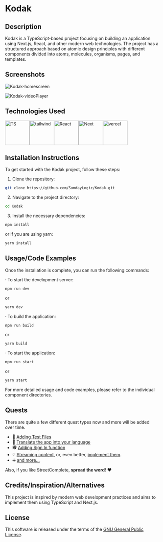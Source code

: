 # Kodak

## Description
Kodak is a TypeScript-based project focusing on building an application using Next.js, React, and other modern web technologies. The project has a structured approach based on atomic design principles with different components divided into atoms, molecules, organisms, pages, and templates.

## Screenshots
![Kodak-homescreen](https://i.imgur.com/Xcd5Syd.jpg)

![Kodak-videoPlayer](https://i.imgur.com/pBoF2sl.png)

## Technologies Used

[<img src="https://th.bing.com/th/id/R.8075e9fb9d9e4d38ab81dae248c6dbd0?rik=m8wEkmr8R1U1gA&riu=http%3a%2f%2fpnbmobile.com%2fimages%2ftypescript_logo.png&ehk=wde0lVRVQLeiYmCgdeE%2bTbW2qlCyP7smtUsY5bfYKwI%3d&risl=&pid=ImgRaw&r=0" alt="TS" height="80">](https://play.google.com/store/apps/details?id=de.westnordost.streetcomplete)[<img src="https://codekitapp.com/images/help/free-tailwind-icon@2x.png" alt="tailwind" height="80">](https://play.google.com/store/apps/details?id=de.westnordost.streetcomplete)[<img src="https://th.bing.com/th/id/R.1f27d28017b7708d3f46fd8d1af4a383?rik=r7M8QVqKuyXS6Q&pid=ImgRaw&r=0" alt="React" height="80">](https://f-droid.org/packages/de.westnordost.streetcomplete/)[<img src="https://th.bing.com/th/id/R.6338e3b1fefffb51443e613edd2a6b19?rik=f%2bt%2bkI5dWoUOoA&riu=http%3a%2f%2ftutomarks.fr%2fuploads%2fimages%2ftags%2fnextjs2.png&ehk=hhZGjKQq20ItXrK2%2fYZOVaUmSR%2ff21ec8Dumiw3n3to%3d&risl=&pid=ImgRaw&r=0" alt="Next" height="80">](https://github.com/streetcomplete/StreetComplete/releases/latest)[<img src="https://th.bing.com/th/id/OIP.DjyyR-WqcyVc6nYaLA2XawAAAA?pid=ImgDet&rs=1" alt="vercel" height="80">](https://github.com/streetcomplete/StreetComplete/releases/latest)

## Installation Instructions
To get started with the Kodak project, follow these steps:
1. Clone the repository:
```bash
git clone https://github.com/SundayLogic/Kodak.git
```
2. Navigate to the project directory:
```bash
cd Kodak
```
3. Install the necessary dependencies:
```bash
npm install
```
or if you are using yarn:
```bash
yarn install
```
## Usage/Code Examples
Once the installation is complete, you can run the following commands:

&middot; To start the development server:
```bash
npm run dev
```
or
```bash
yarn dev
```
&middot; To build the application:
```bash
npm run build
```
or
```bash
yarn build
```
&middot; To start the application:
```bash
npm run start
```
or
```bash
yarn start
```
For more detailed usage and code examples, please refer to the individual component directories.

## Quests

There are quite a few different quest types now and more will be added over time.

* 🐛 [Adding Test Files](CONTRIBUTING.md#testing-and-reporting-issues)
* 📃 [Translate the app into your language](CONTRIBUTING.md#translating-the-app)
* 🕵️ [Adding Sign In function](CONTRIBUTING.md#solving-notes)
* 💡 [Streaming content](CONTRIBUTING.md#suggesting-new-quests), or, even better, [implement them](CONTRIBUTING.md#developing-new-quests).
* ➕ [and more…](CONTRIBUTING.md)

Also, if you like StreetComplete, **spread the word**! ❤️

## Credits/Inspiration/Alternatives
This project is inspired by modern web development practices and aims to implement them using TypeScript and Next.js.

## License

This software is released under the terms of the [GNU General Public License](http://www.gnu.org/licenses/gpl-3.0.html).




